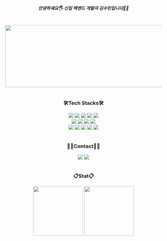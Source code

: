 <div align= "center">

<!--자기소개-->
<div>
    <h5>안녕하세요🖐️ 신입 백엔드 개발자 김수민입니다🙋‍♀️</h5>
</div>

<br>

<div><a href="https://www.gitanimals.org/en_US?utm_medium=image&utm_source=soomae1&utm_content=farm">
<img src="https://render.gitanimals.org/farms/soomae1" width="1000" height="200"/>
</a></div>

<br>

<h3> 🛠Tech Stacks🛠</h3>
    <div style="margin: 0 auto; text-align: center;" align= "center"> <img src="https://img.shields.io/badge/Java-007396?style=flat-square&logo=Java&logoColor=white">
      <img src="https://img.shields.io/badge/Spring-6DB33F?style=flat-square&logo=Spring&logoColor=white">
      <img src="https://img.shields.io/badge/Spring Boot-6DB33F?style=flat-square&logo=Spring Boot&logoColor=white">
      <img src="https://img.shields.io/badge/Spring Data JPA-6DB33F?style=flat-square&logo=Spring&logoColor=white"/>
      <img src="https://img.shields.io/badge/MySQL-4479A1?style=flat-square&logo=MySQL&logoColor=white">
      <br>
      <img src="https://img.shields.io/badge/HTML5-E34F26?style=flat-square&logo=HTML5&logoColor=white">
      <img src="https://img.shields.io/badge/CSS3-1572B6?style=flat-square&logo=CSS3&logoColor=white">
      <img src="https://img.shields.io/badge/Javascript-F7DF1E?style=flat-square&logo=Javascript&logoColor=white">
      <img src="https://img.shields.io/badge/Thymeleaf-005F0F?style=flat-square&logo=Thymeleaf&logoColor=white"/>
      <br>
      <img src="https://img.shields.io/badge/Figma-F24E1E?style=flat-square&logo=Figma&logoColor=white">
      <img src="https://img.shields.io/badge/Git-F05032?style=flat-square&logo=Git&logoColor=white">
      <img src="https://img.shields.io/badge/Github-181717?style=flat-square&logo=Github&logoColor=white">
      <img src="https://img.shields.io/badge/Notion-F3F3F3?style=flat-square&logo=notion&logoColor=black">
      <img src="https://img.shields.io/badge/IntelliJ IDEA-000000?style=flat-square&logo=IntelliJ IDEA&logoColor=white"/>
      <br></div>

<br>      

<h3>🧑‍💻Contact🧑‍💻</h3>
<div><a href=mailto:pepsisoomae@gmail.com> 
<img src="https://img.shields.io/badge/Gmail-EA4335?style=flat-square&logo=Gmail&logoColor=white&link=mailto:pepsisoomae@gmail.com"></a>
<a href=https://soomae1.github.io/development-blog/> 
<img src="https://img.shields.io/badge/Velog-20C997?style=flat-square&logo=Velog&logoColor=white&link=https://soomae1.github.io/development-blog/"></a>
</div>

<br>   
  
<h3>📋Stat📋</h3>
<img src="https://github-readme-stats.vercel.app/api?username=soomae1&show_icons=true&theme=radical" height="160"/>
<img src="https://github-readme-stats.vercel.app/api/top-langs/?username=soomae1&layout=compact&theme=omni" height="160"/>
<br>

</div>















